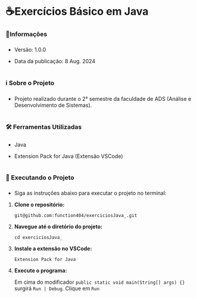 <h1 align="left">☕Exercícios Básico em Java</h1>

###

<h3 align="left">📢Informações</h3>

###

- Versão: 1.0.0

- Data da publicação: 8 Aug. 2024

###

<h1></h1>

###

<h3 align="left">ℹ️ Sobre o Projeto</h3>

###

- Projeto realizado durante o 2° semestre da faculdade de ADS (Análise e Desenvolvimento de Sistemas).

###

<h1></h1>

###

<h3 align="left">🛠️ Ferramentas Utilizadas</h3>

###

- Java

- Extension Pack for Java (Extensão VSCode)

###

<h1></h1>

###

<h3 align="left">🚀 Executando o Projeto</h3>

###

- Siga as instruções abaixo para executar o projeto no terminal:


1. **Clone o repositório:**

   `git@github.com:function404/exerciciosJava_.git`
   
2. **Navegue até o diretório do projeto:**

   `cd exerciciosJava_`

3. **Instale a extensão no VSCode:**

    `Extension Pack for Java`

4. **Execute o programa:**

    Em cima do modificador `public static void main(String[] args) {}` surgirá `Run | Debug`. Clique em `Run` 
  
